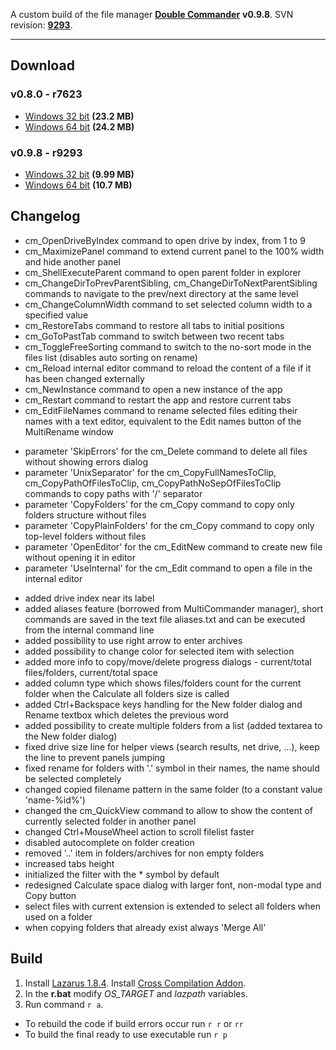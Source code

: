 
A custom build of the file manager [**Double Commander**](http://doublecmd.sourceforge.net) **v0.9.8**. SVN revision: [**9293**](https://sourceforge.net/p/doublecmd/code/9293/tree). <br>

---

## Download

### v0.8.0 - r7623
- [Windows 32 bit](https://github.com/mortalis13/DoubleCommander-Rebuild/releases/download/r7623-v5/doublecmd-0.8.0-7623-rebuild-x32.zip) **(23.2 MB)**
- [Windows 64 bit](https://github.com/mortalis13/DoubleCommander-Rebuild/releases/download/r7623-v5/doublecmd-0.8.0-7623-rebuild-x64.zip) **(24.2 MB)**

### v0.9.8 - r9293
- [Windows 32 bit](https://github.com/mortalis13/DoubleCommander-Rebuild/releases/download/0.9.8-r9293-v3/doublecmd-0.9.8-9293-rebuild-x32.zip) **(9.99 MB)**
- [Windows 64 bit](https://github.com/mortalis13/DoubleCommander-Rebuild/releases/download/0.9.8-r9293-v3/doublecmd-0.9.8-9293-rebuild-x64.zip) **(10.7 MB)**


## Changelog

- cm_OpenDriveByIndex command to open drive by index, from 1 to 9
- cm_MaximizePanel command to extend current panel to the 100% width and hide another panel
- cm_ShellExecuteParent command to open parent folder in explorer
- cm_ChangeDirToPrevParentSibling, cm_ChangeDirToNextParentSibling commands to navigate to the prev/next directory at the same level
- cm_ChangeColumnWidth command to set selected column width to a specified value
- cm_RestoreTabs command to restore all tabs to initial positions
- cm_GoToPastTab command to switch between two recent tabs
- cm_ToggleFreeSorting command to switch to the no-sort mode in the files list (disables auto sorting on rename)
- cm_Reload internal editor command to reload the content of a file if it has been changed externally
- cm_NewInstance command to open a new instance of the app
- cm_Restart command to restart the app and restore current tabs
- cm_EditFileNames command to rename selected files editing their names with a text editor, equivalent to the Edit names button of the MultiRename window

<p></p>
<p></p>

- parameter 'SkipErrors' for the cm_Delete command to delete all files without showing errors dialog
- parameter 'UnixSeparator' for the cm_CopyFullNamesToClip, cm_CopyPathOfFilesToClip, cm_CopyPathNoSepOfFilesToClip commands to copy paths with '/' separator
- parameter 'CopyFolders' for the cm_Copy command to copy only folders structure without files
- parameter 'CopyPlainFolders' for the cm_Copy command to copy only top-level folders without files
- parameter 'OpenEditor' for the cm_EditNew command to create new file without opening it in editor
- parameter 'UseInternal' for the cm_Edit command to open a file in the internal editor

<p></p>
<p></p>

- added drive index near its label
- added aliases feature (borrowed from MultiCommander manager), short commands are saved in the text file aliases.txt and can be executed from the internal command line
- added possibility to use right arrow to enter archives
- added possibility to change color for selected item with selection
- added more info to copy/move/delete progress dialogs - current/total files/folders, current/total space
- added column type which shows files/folders count for the current folder when the Calculate all folders size is called
- added Ctrl+Backspace keys handling for the New folder dialog and Rename textbox which deletes the previous word
- added possibility to create multiple folders from a list (added textarea to the New folder dialog)
- fixed drive size line for helper views (search results, net drive, ...), keep the line to prevent panels jumping
- fixed rename for folders with '.' symbol in their names, the name should be selected completely
- changed copied filename pattern in the same folder (to a constant value 'name-%id%')
- changed the cm_QuickView command to allow to show the content of currently selected folder in another panel
- changed Ctrl+MouseWheel action to scroll filelist faster
- disabled autocomplete on folder creation
- removed '..' item in folders/archives for non empty folders
- increased tabs height
- initialized the filter with the * symbol by default
- redesigned Calculate space dialog with larger font, non-modal type and Copy button
- select files with current extension is extended to select all folders when used on a folder
- when copying folders that already exist always 'Merge All'

## Build

1. Install [Lazarus 1.8.4](https://sourceforge.net/projects/lazarus/files/Lazarus%20Windows%2064%20bits/Lazarus%201.8.4/lazarus-1.8.4-fpc-3.0.4-win64.exe/download). Install [Cross Compilation Addon](https://sourceforge.net/projects/lazarus/files/Lazarus%20Windows%2064%20bits/Lazarus%201.8.4/lazarus-1.8.4-fpc-3.0.4-cross-i386-win32-win64.exe/download).
2. In the **r.bat** modify *OS_TARGET* and *lazpath* variables.
3. Run command `r a`.

- To rebuild the code if build errors occur run `r r` or `rr`
- To build the final ready to use executable run `r p`
